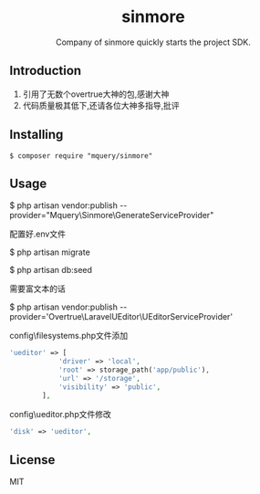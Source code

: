 <h1 align="center"> sinmore </h1>

<p align="center"> Company of sinmore quickly starts the project SDK.</p>

## Introduction

1. 引用了无数个overtrue大神的包,感谢大神
2. 代码质量极其低下,还请各位大神多指导,批评

## Installing

```shell
$ composer require "mquery/sinmore"
```

## Usage

$ php artisan vendor:publish --provider="Mquery\Sinmore\GenerateServiceProvider"

配置好.env文件

$ php artisan migrate

$ php artisan db:seed

需要富文本的话

$ php artisan vendor:publish --provider='Overtrue\LaravelUEditor\UEditorServiceProvider'

config\filesystems.php文件添加

```php
'ueditor' => [
            'driver' => 'local',
            'root' => storage_path('app/public'),
            'url' => '/storage',
            'visibility' => 'public',
        ],
```
config\ueditor.php文件修改

```php
'disk' => 'ueditor',
```

## License

MIT
